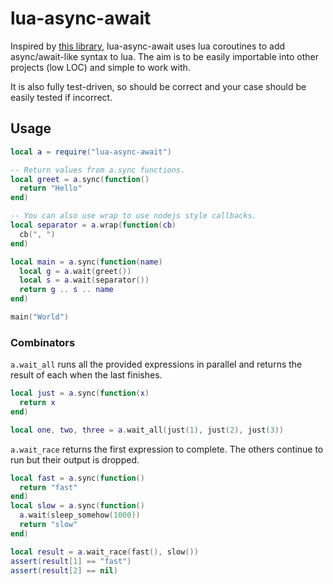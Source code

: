 # lua-async-await

Inspired by [this library](https://github.com/ms-jpq/lua-async-await), lua-async-await uses lua coroutines to add async/await-like syntax to lua. The aim is to be easily importable into other projects (low LOC) and simple to work with.

It is also fully test-driven, so should be correct and your case should be easily tested if incorrect.

## Usage

```lua
local a = require("lua-async-await")

-- Return values from a.sync functions.
local greet = a.sync(function()
  return "Hello"
end)

-- You can also use wrap to use nodejs style callbacks.
local separator = a.wrap(function(cb)
  cb(", ")
end)

local main = a.sync(function(name)
  local g = a.wait(greet())
  local s = a.wait(separator())
  return g .. s .. name
end)

main("World")
```

### Combinators

`a.wait_all` runs all the provided expressions in parallel and returns the result of each when the last finishes.

```lua
local just = a.sync(function(x)
  return x
end)

local one, two, three = a.wait_all(just(1), just(2), just(3))
```

`a.wait_race` returns the first expression to complete. The others continue to run but their output is dropped.

```lua
local fast = a.sync(function()
  return "fast"
end)
local slow = a.sync(function()
  a.wait(sleep_somehow(1000))
  return "slow"
end)

local result = a.wait_race(fast(), slow())
assert(result[1] == "fast")
assert(result[2] == nil)
```
